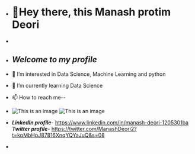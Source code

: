 - # 👋Hey there, this Manash protim Deori 
-

- ## ***Welcome to my profile***

- 👀 I’m interested in Data Science, Machine Learning and python 
- 🌱 I’m currently learning Data Science
- 📫 How to reach me--
- ![This is an image](https://media-exp1.licdn.com/dms/image/C560BAQHaVYd13rRz3A/company-logo_200_200/0/1638831589865?e=2159024400&v=beta&t=dpaLynvZ2NeUb2hNZNXCWDXJ1R-2LkkQ-rMrfhWvNvs) ![This is an image](http://static.dezeen.com/uploads/2012/06/dezeen_twitter-bird.gif)
- ***LinkedIn profile***- https://www.linkedin.com/in/manash-deori-1205301ba      ***Twitter profile***- https://twitter.com/ManashDeori2?t=kpMbHpJ87816XnqYQYaJuQ&s=08
-


<!---
IllusiManaz/IllusiManaz is a ✨ special ✨ repository because its `README.md` (this file) appears on your GitHub profile.
You can click the Preview link to take a look at your changes.
--->

